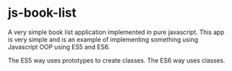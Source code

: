 # js-book-list
A very simple book list application implemented in pure javascript.
This app is very simple and is an example of implementing something using Javascript OOP using ES5 and ES6.

The ES5 way uses prototypes to create classes.
The ES6 way uses classes.
